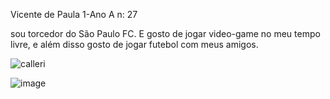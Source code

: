 Vicente de Paula 1-Ano A n: 27

sou torcedor do São Paulo FC. E gosto de jogar video-game no meu tempo livre, e além disso gosto de jogar futebol com meus amigos.

![calleri](https://github.com/vicentexn/vicente/assets/137064710/ae52cff1-c21a-4f2e-bac1-dc0330ead6ea)

![image](https://github.com/vicentexn/vicente/assets/137064710/7a3d2f6b-cf12-4e7f-8bee-ab1304b8ecf4)
